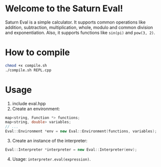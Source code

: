 # Welcome to the Saturn Eval!
Saturn Eval is a simple calculator.
It supports common operations like addition, subtraction, multiplication, whole, modulo and common division and exponentiation.
Also, it supports functions like `sin(pi)` and `pow(3, 2)`.

# How to compile
```sh
chmod +x compile.sh
./compile.sh REPL.cpp
```

# Usage
1. include eval.hpp
2. Create an environment:
```cpp
map<string, Function *> functions;
map<string, double> variables;
// ...
Eval::Environment *env = new Eval::Environment(functions, variables);
```
3. Create an instance of the interpreter:
```cpp
Eval::Interpreter *interpreter = new Eval::Interpreter(env);
```
4. Usage: `interpreter.eval(expression)`.
